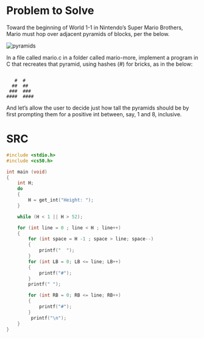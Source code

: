 # Problem to Solve
<p>Toward the beginning of World 1-1 in Nintendo’s Super Mario Brothers, Mario must hop over adjacent pyramids of blocks, per the below.</p>

![pyramids](https://github.com/user-attachments/assets/674e5b79-6507-41bb-b8eb-e452e9287085)

<p>In a file called mario.c in a folder called mario-more, implement a program in C that recreates that pyramid, using hashes (#) for bricks, as in the below:</p>

``` bach

   #  #
  ##  ##
 ###  ###
####  ####

```
<p>And let’s allow the user to decide just how tall the pyramids should be by first prompting them for a positive int between, say, 1 and 8, inclusive.</p>


# SRC

```c
#include <stdio.h>
#include <cs50.h>

int main (void)
{
    int H;
    do
    {
        H = get_int("Height: ");
    }

    while (H < 1 || H > 52);

    for (int line = 0 ; line < H ; line++)
    {
        for (int space = H -1 ; space > line; space--)
        {
            printf("  ");
        }
        for (int LB = 0; LB <= line; LB++)
        {
            printf("#");
        }
        printf(" ");

        for (int RB = 0; RB <= line; RB++)
        {
            printf("#");
        }
         printf("\n");
    }
}
